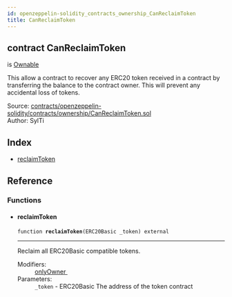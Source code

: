 ```yaml
---
id: openzeppelin-solidity_contracts_ownership_CanReclaimToken
title: CanReclaimToken
---
```


<div class="contract-doc"><div class="contract"><h2 class="contract-header"><span class="contract-kind">contract</span> CanReclaimToken</h2><p class="base-contracts"><span>is</span> <a href="openzeppelin-solidity_contracts_ownership_Ownable.html">Ownable</a></p><p class="description">This allow a contract to recover any ERC20 token received in a contract by transferring the balance to the contract owner. This will prevent any accidental loss of tokens.</p><div class="source">Source: <a href="https://github.com/2keynet/web3-alpha/blob/v0.0.3/contracts/openzeppelin-solidity/contracts/ownership/CanReclaimToken.sol" target="_blank">contracts/openzeppelin-solidity/contracts/ownership/CanReclaimToken.sol</a></div><div class="author">Author: SylTi</div></div><div class="index"><h2>Index</h2><ul><li><a href="openzeppelin-solidity_contracts_ownership_CanReclaimToken.html#reclaimToken">reclaimToken</a></li></ul></div><div class="reference"><h2>Reference</h2><div class="functions"><h3>Functions</h3><ul><li><div class="item function"><span id="reclaimToken" class="anchor-marker"></span><h4 class="name">reclaimToken</h4><div class="body"><code class="signature">function <strong>reclaimToken</strong><span>(ERC20Basic _token) </span><span>external </span></code><hr/><div class="description"><p>Reclaim all ERC20Basic compatible tokens.</p></div><dl><dt><span class="label-modifiers">Modifiers:</span></dt><dd><a href="openzeppelin-solidity_contracts_ownership_Ownable.html#onlyOwner">onlyOwner </a></dd><dt><span class="label-parameters">Parameters:</span></dt><dd><div><code>_token</code> - ERC20Basic The address of the token contract</div></dd></dl></div></div></li></ul></div></div></div>
